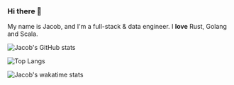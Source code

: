 ### Hi there 👋

My name is Jacob, and I'm a full-stack & data engineer. I **love** Rust, Golang and Scala.

![Jacob's GitHub stats](https://github-readme-stats.vercel.app/api?username=jacobbishopxy&show_icons=true&theme=dark&hide=issues,contribs)

![Top Langs](https://github-readme-stats.vercel.app/api/top-langs/?username=jacobbishopxy&layout=compact&langs_count=6&theme=dark)

![Jacob's wakatime stats](https://github-readme-stats.vercel.app/api/wakatime?username=JacobBishop&layout=compact&theme=dark)
